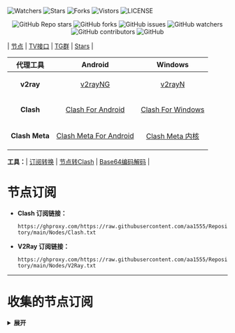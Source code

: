![Watchers](https://img.shields.io/github/watchers/aa1555/Repository) 
![Stars](https://img.shields.io/github/stars/aa1555/Repository) 
![Forks](https://img.shields.io/github/forks/aa1555/Repository) 
![Vistors](https://visitor-badge.laobi.icu/badge?page_id=aa1555.Repository) 
![LICENSE](https://img.shields.io/badge/license-CC%20BY--SA%204.0-green.svg)






<p align="center"> 
 <img alt="GitHub Repo stars" src="https://img.shields.io/github/stars/aa1555/Repository"> 
 <img alt="GitHub forks" src="https://img.shields.io/github/forks/aa1555/Repository"> 
 <img alt="GitHub issues" src="https://img.shields.io/github/issues/aa1555/Repository"> 
 <img alt="GitHub watchers" src="https://img.shields.io/github/watchers/aa1555/Repository"> 
 <img alt="GitHub contributors" src="https://img.shields.io/github/contributors/aa1555/Repository"> 
 <img alt="GitHub" src="https://img.shields.io/github/license/aa1555/Repository"> 
 </p>








| [节点](https://github.com/aa1555/Repository/tree/main/Nodes)  |
[TV接口](https://github.com/aa1555/Repository/blob/main/TV%E6%8E%A5%E5%8F%A3.md) | 
[TG群](https://github.com/aa1555/Repository/blob/main/TG%E7%BE%A4.md) | 
[Stars](https://github.com/aa1555?tab=stars)  | 

|  代理工具  | Android  | Windows  |  
|  ----  | ----   | ----  |  
| <p align="center"><b>v2ray</b></p> | <p align="center">[v2rayNG](https://github.com/2dust/v2rayNG/releases)</p> |<p align="center"> [v2rayN](https://github.com/2dust/v2rayN/releases)</p> |  
| <p align="center"><b>Clash</b></p>  |<p align="center"> [Clash For Android](https://github.com/Kr328/ClashForAndroid/releases) </p>|<p align="center"> [Clash For Windows](https://github.com/Fndroid/clash_for_windows_pkg/releases) </p>|  
| <p align="center"><b>Clash Meta</b></p>  |<p align="center"> [Clash Meta For Android](https://github.com/MetaCubeX/ClashMetaForAndroid/releases) </p>|<p align="center"> [Clash Meta 内核](https://github.com/MetaCubeX/Clash.Meta/releases) </p>|  

<b>工具：</b>| [订阅转换](https://bianyuan.xyz/) | [节点转Clash](https://v1.v2rayse.com/v2ray-clash/) | [Base64编码解码](https://tool.oschina.net/encrypt?type=3) |

# 节点订阅

- <b>Clash 订阅链接：</b>

  `https://ghproxy.com/https://raw.githubusercontent.com/aa1555/Repository/main/Nodes/Clash.txt`

- <b>V2Ray 订阅链接：</b>

  `https://ghproxy.com/https://raw.githubusercontent.com/aa1555/Repository/main/Nodes/V2Ray.txt`

<hr>

# 收集的节点订阅

<details>
  <summary><b>展开</b></summary>

  <br>

<b>来源：</b>[ermaozi /get_subscribe](https://github.com/ermaozi/get_subscribe) 

- <b>Clash订阅链接：</b>

  `https://ghproxy.com/https://raw.githubusercontent.com/ermaozi/get_subscribe/main/subscribe/clash.yml`

- <b>V2ray订阅链接：</b>

  `https://ghproxy.com/https://raw.githubusercontent.com/ermaozi/get_subscribe/main/subscribe/v2ray.txt`

<hr>

<b>来源：</b>[ermaozi01 / free_clash_vpn](https://github.com/ermaozi01/free_clash_vpn) 

- <b>Clash订阅链接：</b>

  `https://ghproxy.com/https://raw.githubusercontent.com/ermaozi01/free_clash_vpn/main/subscribe/clash.yml`

- <b>V2Ray订阅链接：</b>

  `https://ghproxy.com/https://raw.githubusercontent.com/ermaozi01/free_clash_vpn/main/subscribe/v2ray.txt`

<hr>

<b>来源：</b>[tbbatbb / Proxy](https://github.com/tbbatbb/Proxy) 

- <b>Clash订阅链接:</b>

  `https://ghproxy.com/https://raw.githubusercontent.com/tbbatbb/Proxy/master/dist/clash.config.yaml`
  
- <b>V2Ray订阅链接:</b>

  `https://ghproxy.com/https://raw.githubusercontent.com/tbbatbb/Proxy/master/dist/v2ray.config.txt`

<hr>

<b>来源：</b>[ripaojiedian / freenode](https://github.com/ripaojiedian/freenode)

- <b>Clash订阅：</b>

  `https://ghproxy.com/https://raw.githubusercontent.com/ripaojiedian/freenode/main/clash`

- <b>通用base64/v2ray订阅：</b>

  `https://ghproxy.com/https://raw.githubusercontent.com/ripaojiedian/freenode/main/sub`

<hr>

<b>来源：</b>[Paimonhub / Nodpai](https://github.com/Paimonhub/Nodpai)

- <b>Clash订阅：</b>

  `https://sub.pmsub.me/clash.yaml`

- <b>通用base64/v2ray订阅：</b>

  `https://sub.pmsub.me/base64`

<hr>

<b>来源：</b>[mfuu / v2ray](https://github.com/mfuu/v2ray)

- <b>Clash订阅：</b>

  `https://ghproxy.com/https://raw.githubusercontent.com/mfuu/v2ray/master/clash.yaml`

- <b>V2Ray订阅链接:</b>

  `https://ghproxy.com/https://raw.githubusercontent.com/mfuu/v2ray/master/v2ray`

<hr>

<b>来源：</b>[Pawdroid/Free-servers](https://github.com/Pawdroid/Free-servers)

- <b>订阅链接：</b>

  `https://ghproxy.com/https://raw.githubusercontent.com/Pawdroid/Free-servers/main/sub`

<hr>

<b>来源：</b>TG群[OEO公益免费节点](https://t.me/oeo12)

- <b>Clash订阅链接：</b>

  `https://tt.vg/PZNLh`

- <b>通用订阅链接：</b>

  `https://tt.vg/eHAmR`

<hr>

<b>来源：</b>[ w1770946466/Auto_proxy](https://github.com/w1770946466/Auto_proxy)

<details>
  
  <summary><b>展开复制订阅链接</b></summary>

- <b>多协议Base64编码：</b>

  `https://ghproxy.com/https://raw.githubusercontent.com/w1770946466/Auto_proxy/main/Long_term_subscription_num`

  `合并节点总数: 910`

- <b>多协议Base64编码：</b>

  `https://ghproxy.com/https://raw.githubusercontent.com/w1770946466/Auto_proxy/main/Long_term_subscription1`

  `合并节点总数: 114`

- <b>多协议Base64编码：</b>

  `https://ghproxy.com/https://raw.githubusercontent.com/w1770946466/Auto_proxy/main/Long_term_subscription2`

  `合并节点总数: 114`

- <b>多协议Base64编码：</b>

  `https://ghproxy.com/https://raw.githubusercontent.com/w1770946466/Auto_proxy/main/Long_term_subscription3`

  `合并节点总数: 114`

- <b>多协议Base64编码：</b>

  `https://ghproxy.com/https://raw.githubusercontent.com/w1770946466/Auto_proxy/main/Long_term_subscription4`

  `合并节点总数: 114`

- <b>多协议Base64编码：</b>

  `https://ghproxy.com/https://raw.githubusercontent.com/w1770946466/Auto_proxy/main/Long_term_subscription5`

  `合并节点总数: 114`

- <b>多协议Base64编码：</b>

  `https://ghproxy.com/https://raw.githubusercontent.com/w1770946466/Auto_proxy/main/Long_term_subscription6`

  `合并节点总数: 114`

- <b>多协议Base64编码：</b>

  `https://ghproxy.com/https://raw.githubusercontent.com/w1770946466/Auto_proxy/main/Long_term_subscription7`

  `合并节点总数: 114`

- <b>多协议Base64编码：</b>

  `https://ghproxy.com/https://raw.githubusercontent.com/w1770946466/Auto_proxy/main/Long_term_subscription8`

  `合并节点总数: 112`

- <b>Clash 订阅链接：</b>

  `https://ghproxy.com/https://raw.githubusercontent.com/w1770946466/Auto_proxy/main/Long_term_subscription1.yaml`

- <b>Clash 订阅链接：</b>

  `https://ghproxy.com/https://raw.githubusercontent.com/w1770946466/Auto_proxy/main/Long_term_subscription2.yaml`

- <b>Clash 订阅链接：</b>

  `https://ghproxy.com/https://raw.githubusercontent.com/w1770946466/Auto_proxy/main/Long_term_subscription3.yaml`
  
</details>

</details>
